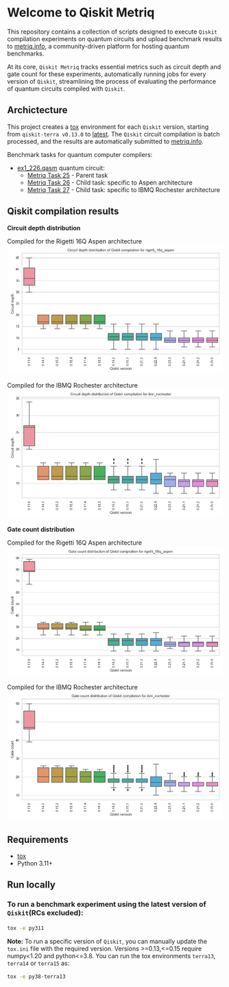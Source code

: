 # Welcome to Qiskit Metriq

This repository contains a collection of scripts designed to execute `Qiskit` compilation experiments on quantum circuits and upload benchmark results to [metriq.info](https://metriq.info/), a community-driven platform for hosting quantum benchmarks.

At its core, `Qiskit Metriq` tracks essential metrics such as circuit depth and gate count for these experiments, automatically running jobs for every version of `Qiskit`, streamlining the process of evaluating the performance of quantum circuits compiled with `Qiskit`.

## Archictecture

This project creates a [tox](https://pypi.org/project/tox/) environment for each `Qiskit` version, starting from `qiskit-terra v0.13.0` to [latest](https://github.com/Qiskit/qiskit/releases). The `Qiskit` circuit compilation is batch processed, and the results are automatically submitted to [metriq.info](https://metriq.info/).

Benchmark tasks for quantum computer compilers:
- [ex1_226.qasm](https://github.com/CQCL/pytket/blob/2afee82a46cee18d618b7adf4b2b810a8a9da4e8/examples/benchmarking/ibmq/ex1_226.qasm) quantum circuit:
    - [Metriq Task 25](https://metriq.info/Task/25) - Parent task
    - [Metriq Task 26](https://metriq.info/Task/26) - Child task: specific to Aspen architecture
    - [Metriq Task 27](https://metriq.info/Task/27) - Child task: specific to IBMQ Rochester architecture

## Qiskit compilation results
**Circuit depth distribution**

Compiled for the Rigetti 16Q Aspen architecture
![Circuit depth-Aspen](benchmarking/results/visualizations/boxplot-aspen_depth.png)

Compiled for the IBMQ Rochester architecture
![Circuit depth-Rochester](benchmarking/results/visualizations/boxplot-rochester_depth.png)

**Gate count distribution**

Compiled for the Rigetti 16Q Aspen architecture
![Circuit depth-Aspen](benchmarking/results/visualizations/boxplot-aspen_gates.png)

Compiled for the IBMQ Rochester architecture
![Circuit depth-Rochester](benchmarking/results/visualizations/boxplot-rochester_gates.png)

## Requirements
* [tox](https://pypi.org/project/tox/)
* Python 3.11+

## Run locally
### To run a benchmark experiment using the latest version of `Qiskit`(RCs excluded):
```bash
tox -e py311
```
**Note:**
To run a specific version of `Qiskit`, you can manually update the `tox.ini` file with the required version.
Versions >=0.13,<=0.15 require numpy<1.20 and python<=3.8. You can run the tox environments `terra13`, `terra14` or `terra15` as:
```bash
tox -e py38-terra13
```
